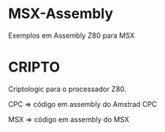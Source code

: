 # MSX-Assembly
 Exemplos em Assembly Z80 para MSX
 
 # CRIPTO
 
 Criptologic para o processador Z80.
 
 CPC => código em assembly do Amstrad CPC
 
 MSX => código em assembly do MSX
 
